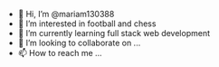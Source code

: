 - 👋 Hi, I’m @mariam130388
- 👀 I’m interested in football and chess
- 🌱 I’m currently learning full stack web development
- 💞️ I’m looking to collaborate on ...
- 📫 How to reach me ...

<!---
mariam130388/mariam130388 is a ✨ special ✨ repository because its `README.md` (this file) appears on your GitHub profile.
You can click the Preview link to take a look at your changes.
--->

